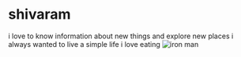 # shivaram
i love to know information about new things and explore new places
i always wanted to live a simple life
i love eating
![iron man](C:\Users\S542269\Desktop\assignment2--kothapally\images)

